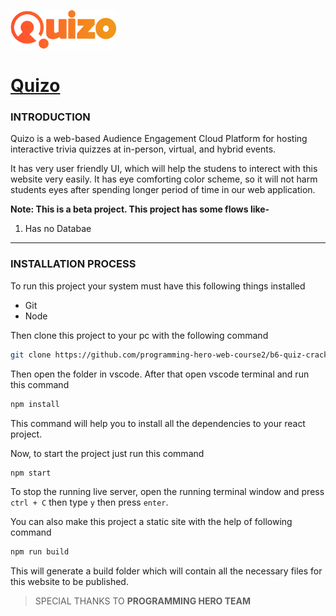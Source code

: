 ![Quizo](./src//assets/img/logo.png "quizo")

# [Quizo](https://quizo-01.netlify.app/ "Quizo")

### INTRODUCTION

Quizo is a web-based Audience Engagement Cloud Platform for hosting interactive trivia quizzes at in-person, virtual, and hybrid events.

It has very user friendly UI, which will help the studens to interect with this website very easily. It has eye comforting color scheme, so it will not harm students eyes after spending longer period of time in our web application.

**Note: This is a beta project. This project has some flows like-**

1. Has no Databae

---

### INSTALLATION PROCESS

To run this project your system must have this following things installed

- Git
- Node

Then clone this project to your pc with the following command

```bash
git clone https://github.com/programming-hero-web-course2/b6-quiz-crackerz-PJAheibam.git
```

Then open the folder in vscode. After that open vscode terminal and run this command

```bash
npm install
```

This command will help you to install all the dependencies to your react project.

Now, to start the project just run this command

```bash
npm start
```

To stop the running live server, open the running terminal window and press
`ctrl + C` then type `y` then press `enter`.

You can also make this project a static site with the help of following command

```bash
npm run build
```

This will generate a build folder which will contain all the necessary files for this website to be published.

> SPECIAL THANKS TO **PROGRAMMING HERO TEAM**
